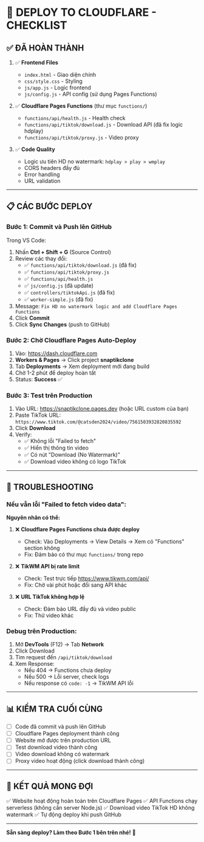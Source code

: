 # 🚀 DEPLOY TO CLOUDFLARE - CHECKLIST

## ✅ ĐÃ HOÀN THÀNH

1. ✅ **Frontend Files**
   - `index.html` - Giao diện chính
   - `css/style.css` - Styling
   - `js/app.js` - Logic frontend
   - `js/config.js` - API config (sử dụng Pages Functions)

2. ✅ **Cloudflare Pages Functions** (thư mục `functions/`)
   - `functions/api/health.js` - Health check
   - `functions/api/tiktok/download.js` - Download API (đã fix logic hdplay)
   - `functions/api/tiktok/proxy.js` - Video proxy

3. ✅ **Code Quality**
   - Logic ưu tiên HD no watermark: `hdplay > play > wmplay`
   - CORS headers đầy đủ
   - Error handling
   - URL validation

---

## 📋 CÁC BƯỚC DEPLOY

### **Bước 1: Commit và Push lên GitHub**

Trong VS Code:
1. Nhấn **Ctrl + Shift + G** (Source Control)
2. Review các thay đổi:
   - ✅ `functions/api/tiktok/download.js` (đã fix)
   - ✅ `functions/api/tiktok/proxy.js`
   - ✅ `functions/api/health.js`
   - ✅ `js/config.js` (đã update)
   - ✅ `controllers/tiktokApi.js` (đã fix)
   - ✅ `worker-simple.js` (đã fix)
3. Message: `Fix HD no watermark logic and add Cloudflare Pages Functions`
4. Click **Commit**
5. Click **Sync Changes** (push to GitHub)

### **Bước 2: Chờ Cloudflare Pages Auto-Deploy**

1. Vào: https://dash.cloudflare.com
2. **Workers & Pages** → Click project **snaptikclone**
3. Tab **Deployments** → Xem deployment mới đang build
4. Chờ 1-2 phút để deploy hoàn tất
5. Status: **Success** ✅

### **Bước 3: Test trên Production**

1. Vào URL: https://snaptikclone.pages.dev (hoặc URL custom của bạn)
2. Paste TikTok URL: `https://www.tiktok.com/@catsden2024/video/7561503932820835592`
3. Click **Download**
4. Verify:
   - ✅ Không lỗi "Failed to fetch"
   - ✅ Hiển thị thông tin video
   - ✅ Có nút "Download (No Watermark)"
   - ✅ Download video không có logo TikTok

---

## 🐛 TROUBLESHOOTING

### Nếu vẫn lỗi "Failed to fetch video data":

**Nguyên nhân có thể:**
1. ❌ **Cloudflare Pages Functions chưa được deploy**
   - Check: Vào Deployments → View Details → Xem có "Functions" section không
   - Fix: Đảm bảo có thư mục `functions/` trong repo

2. ❌ **TikWM API bị rate limit**
   - Check: Test trực tiếp https://www.tikwm.com/api/
   - Fix: Chờ vài phút hoặc đổi sang API khác

3. ❌ **URL TikTok không hợp lệ**
   - Check: Đảm bảo URL đầy đủ và video public
   - Fix: Thử video khác

### Debug trên Production:

1. Mở **DevTools** (F12) → Tab **Network**
2. Click Download
3. Tìm request đến `/api/tiktok/download`
4. Xem Response:
   - Nếu 404 → Functions chưa deploy
   - Nếu 500 → Lỗi server, check logs
   - Nếu response có `code: -1` → TikWM API lỗi

---

## 📊 KIỂM TRA CUỐI CÙNG

- [ ] Code đã commit và push lên GitHub
- [ ] Cloudflare Pages deployment thành công
- [ ] Website mở được trên production URL
- [ ] Test download video thành công
- [ ] Video download không có watermark
- [ ] Proxy video hoạt động (click download thành công)

---

## 🎯 KẾT QUẢ MONG ĐỢI

✅ Website hoạt động hoàn toàn trên Cloudflare Pages
✅ API Functions chạy serverless (không cần server Node.js)
✅ Download video TikTok HD không watermark
✅ Tự động deploy khi push GitHub

---

**Sẵn sàng deploy? Làm theo Bước 1 bên trên nhé!** 🚀
